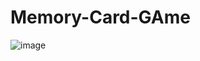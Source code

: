 # Memory-Card-GAme
![image](https://github.com/user-attachments/assets/84afa859-ee74-47f6-80ea-f08f4e21df7b)
